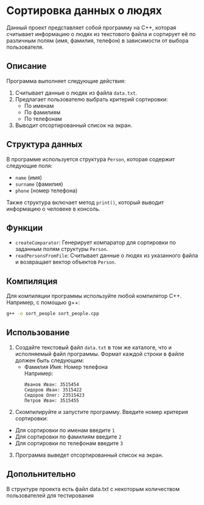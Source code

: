 # Сортировка данных о людях

Данный проект представляет собой программу на C++, которая считывает информацию о людях из текстового файла и сортирует её по различным полям (имя, фамилия, телефон) в зависимости от выбора пользователя.

## Описание

Программа выполняет следующие действия:

1. Считывает данные о людях из файла `data.txt`.
2. Предлагает пользователю выбрать критерий сортировки:
   - По именам
   - По фамилиям
   - По телефонам
3. Выводит отсортированный список на экран.

## Структура данных

В программе используется структура `Person`, которая содержит следующие поля:

- `name` (имя)
- `surname` (фамилия)
- `phone` (номер телефона)

Также структура включает метод `print()`, который выводит информацию о человеке в консоль.

## Функции

- `createComparator`: Генерирует компаратор для сортировки по заданным полям структуры `Person`.
- `readPersonsFromFile`: Считывает данные о людях из указанного файла и возвращает вектор объектов `Person`.


## Компиляция

Для компиляции программы используйте любой компилятор C++. <br> 
Например, с помощью g++:
```bash
g++ -o sort_people sort_people.cpp
```

## Использование

1. Создайте текстовый файл `data.txt` в том же каталоге, что и исполняемый файл программы. Формат каждой строки в файле должен быть следующим:
    - Фамилия Имя: Номер телефона <br>
        Например: <br>
        ```
        Иванов Иван: 3515454 
        Сидоров Иван: 3515422
        Сидоров Олег: 23515423
        Петров Иван: 3515455
        ```
2. Скомпилируйте и запустите программу. Введите номер критерия сортировки:
- Для сортировки по именам введите `1`
- Для сортировки по фамилиям введите `2`
- Для сортировки по телефонам введите `3`

3. Программа выведет отсортированный список на экран.

## Допольнительно

В структуре проекта есть файл data.txt с некоторым количеством пользователей для тестирования